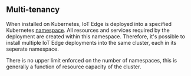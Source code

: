 ## Multi-tenancy

When installed on Kubernetes, IoT Edge is deployed into a specified Kubernetes [namespace](https://kubernetes.io/docs/concepts/overview/working-with-objects/namespaces/). All resources and services required by the deployment are created within this namespace. Therefore, it's possible to install multiple IoT Edge deployments into the same cluster, each in its seperate namespace. 

There is no upper limit enforced on the number of namespaces, this is generally a function of resource capacity of the cluster.